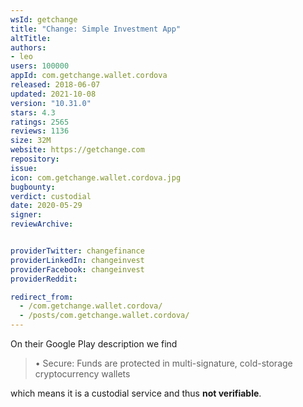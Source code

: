 ```yaml
---
wsId: getchange
title: "Change: Simple Investment App"
altTitle: 
authors:
- leo
users: 100000
appId: com.getchange.wallet.cordova
released: 2018-06-07
updated: 2021-10-08
version: "10.31.0"
stars: 4.3
ratings: 2565
reviews: 1136
size: 32M
website: https://getchange.com
repository: 
issue: 
icon: com.getchange.wallet.cordova.jpg
bugbounty: 
verdict: custodial
date: 2020-05-29
signer: 
reviewArchive:


providerTwitter: changefinance
providerLinkedIn: changeinvest
providerFacebook: changeinvest
providerReddit: 

redirect_from:
  - /com.getchange.wallet.cordova/
  - /posts/com.getchange.wallet.cordova/
---
```



On their Google Play description we find

> • Secure: Funds are protected in multi-signature, cold-storage cryptocurrency
  wallets

which means it is a custodial service and thus **not verifiable**.
